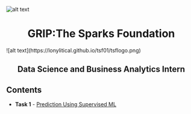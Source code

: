 ![alt text](https://lonylitical.github.io/tsf01/tsflogo.png)
<h1 align="center"> 
GRIP:The Sparks Foundation
</h1>
![alt text](https://lonylitical.github.io/tsf01/tsflogo.png)
<h2 align="center">
Data Science and Business Analytics Intern
 </h2>

## Contents

- <b>Task 1</b> - [Prediction Using Supervised ML](https://github.com/tharunnayak14/TSF-Intern-Tasks/blob/main/Task-1%20Prediction%20using%20Supervised%20ML%20%20(Level%20-%20Beginner).ipynb)
